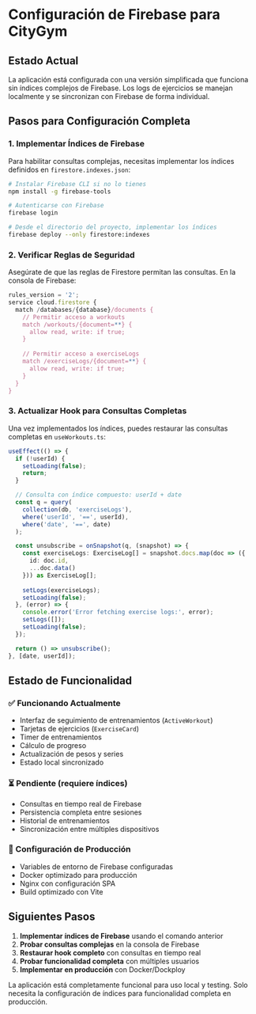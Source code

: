 # Configuración de Firebase para CityGym

## Estado Actual
La aplicación está configurada con una versión simplificada que funciona sin índices complejos de Firebase. Los logs de ejercicios se manejan localmente y se sincronizan con Firebase de forma individual.

## Pasos para Configuración Completa

### 1. Implementar Índices de Firebase

Para habilitar consultas complejas, necesitas implementar los índices definidos en `firestore.indexes.json`:

```bash
# Instalar Firebase CLI si no lo tienes
npm install -g firebase-tools

# Autenticarse con Firebase
firebase login

# Desde el directorio del proyecto, implementar los índices
firebase deploy --only firestore:indexes
```

### 2. Verificar Reglas de Seguridad

Asegúrate de que las reglas de Firestore permitan las consultas. En la consola de Firebase:

```javascript
rules_version = '2';
service cloud.firestore {
  match /databases/{database}/documents {
    // Permitir acceso a workouts
    match /workouts/{document=**} {
      allow read, write: if true;
    }
    
    // Permitir acceso a exerciseLogs
    match /exerciseLogs/{document=**} {
      allow read, write: if true;
    }
  }
}
```

### 3. Actualizar Hook para Consultas Completas

Una vez implementados los índices, puedes restaurar las consultas completas en `useWorkouts.ts`:

```typescript
useEffect(() => {
  if (!userId) {
    setLoading(false);
    return;
  }

  // Consulta con índice compuesto: userId + date
  const q = query(
    collection(db, 'exerciseLogs'),
    where('userId', '==', userId),
    where('date', '==', date)
  );

  const unsubscribe = onSnapshot(q, (snapshot) => {
    const exerciseLogs: ExerciseLog[] = snapshot.docs.map(doc => ({
      id: doc.id,
      ...doc.data()
    })) as ExerciseLog[];
    
    setLogs(exerciseLogs);
    setLoading(false);
  }, (error) => {
    console.error('Error fetching exercise logs:', error);
    setLogs([]);
    setLoading(false);
  });

  return () => unsubscribe();
}, [date, userId]);
```

## Estado de Funcionalidad

### ✅ Funcionando Actualmente
- Interfaz de seguimiento de entrenamientos (`ActiveWorkout`)
- Tarjetas de ejercicios (`ExerciseCard`) 
- Timer de entrenamientos
- Cálculo de progreso
- Actualización de pesos y series
- Estado local sincronizado

### ⏳ Pendiente (requiere índices)
- Consultas en tiempo real de Firebase
- Persistencia completa entre sesiones
- Historial de entrenamientos
- Sincronización entre múltiples dispositivos

### 🔧 Configuración de Producción
- Variables de entorno de Firebase configuradas
- Docker optimizado para producción
- Nginx con configuración SPA
- Build optimizado con Vite

## Siguientes Pasos

1. **Implementar índices de Firebase** usando el comando anterior
2. **Probar consultas complejas** en la consola de Firebase
3. **Restaurar hook completo** con consultas en tiempo real
4. **Probar funcionalidad completa** con múltiples usuarios
5. **Implementar en producción** con Docker/Dockploy

La aplicación está completamente funcional para uso local y testing. Solo necesita la configuración de índices para funcionalidad completa en producción.